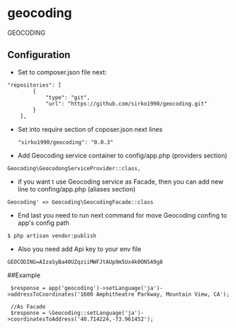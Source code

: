 # geocoding
GEOCODING
## Configuration

- Set to composer.json file next:
```
"repositories": [
        {
            "type": "git",
            "url": "https://github.com/sirko1990/geocoding.git"
        }
    ],
```    

- Set into require section of coposer.json next lines
  ```
  "sirko1990/geocoding": "0.0.3"
  ```

- Add Geocoding service container to config/app.php (providers section)
 ```
 Geocoding\GeocodongServiceProvider::class,
 ```
 
- if you want t use Geocoding service as Facade, then you can add new line to confing/app.php (aliases section)
 ```
 Geocoding' => Geocoding\GeocodingFacade::class
 ```

- End last you need to run next command for move Geocoding confing to app's config path
```
$ php artisan vendor:publish
```
 - Also you need add Api key to your env file

```
GEOCODING=AIzaSyBa40UZqziiMWFJtAUp9m5Ux4k0ON5A9g8
```

##Example
```
 $response = app('geocoding')->setLanguage('ja')->addressToСoordinates('1600 Amphitheatre Parkway, Mountain View, CA');

 //As Facade
 $response = \Geocoding::setLanguage('ja')->coordinatesToAddress('40.714224,-73.961452');
 ```
